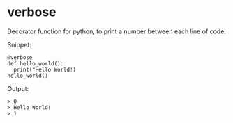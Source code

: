 # verbose
Decorator function for python, to print a number between each line of code.

Snippet:
```
@verbose
def hello_world():
  print("Hello World!)
hello_world()
```
Output:
```
> 0
> Hello World!
> 1
```
